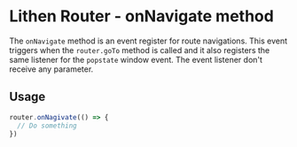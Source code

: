 # Lithen Router - onNavigate method

The `onNavigate` method is an event register for route navigations. This event triggers when the
`router.goTo` method is called and it also registers the same listener for the `popstate` window
event. The event listener don't receive any parameter.

## Usage
```ts
router.onNagivate(() => {
  // Do something
})
```
